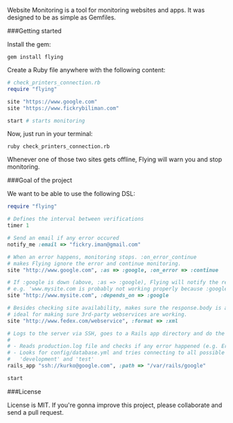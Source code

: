 Website Monitoring is a tool for monitoring websites and apps. It was designed to be as simple as Gemfiles.

###Getting started

Install the gem:

    gem install flying

Create a Ruby file anywhere with the following content:

```ruby
# check_printers_connection.rb
require "flying"

site "https://www.google.com"
site "https://www.fickrybiliman.com"

start # starts monitoring
```

Now, just run in your terminal:

    ruby check_printers_connection.rb

Whenever one of those two sites gets offline, Flying will warn you and stop monitoring.

###Goal of the project

We want to be able to use the following DSL:

```ruby
require "flying"

# Defines the interval between verifications
timer 1

# Send an email if any error occured
notify_me :email => "fickry.iman@gmail.com"

# When an error happens, monitoring stops. :on_error_continue
# makes Flying ignore the error and continue monitoring.
site "http://www.google.com", :as => :google, :on_error => :continue

# If :google is down (above, :as => :google), Flying will notify the related services,
# e.g. 'www.mysite.com is probably not working properly because :google is offline'
site "http://www.mysite.com", :depends_on => :google

# Besides checking site availability, makes sure the response.body is a valid XML,
# ideal for making sure 3rd-party webservices are working.
site "http://www.fedex.com/webservice", :format => :xml

# Logs to the server via SSH, goes to a Rails app directory and do the following:
#
# - Reads production.log file and checks if any error happened (e.g. Errno... )
# - Looks for config/database.yml and tries connecting to all possible DBs, except
#   'development' and 'test'
rails_app "ssh://kurko@google.com", :path => "/var/rails/google"

start
```

###License

License is MIT. If you're gonna improve this project, please collaborate and send
a pull request.